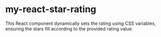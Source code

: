 # my-react-star-rating
This React component dynamically sets the rating using CSS variables, ensuring the stars fill according to the provided rating value. 
